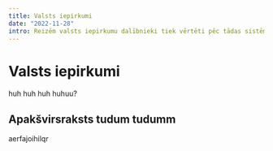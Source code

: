 ```yaml
---
title: Valsts iepirkumi
date: "2022-11-28"
intro: Reizēm valsts iepirkumu dalībnieki tiek vērtēti pēc tādas sistēmas, kas ļauj uzvarēt piedāvājumam, kurš nav izdevīgākais. Izskatīsim šo vērtēšanas modeli un veidus, kādā rezultāti ir manipulējami.
---
```


<script>
import Calculator from '$components/tenders/Calculator.svelte'
</script>

# Valsts iepirkumi

huh huh huh huhuu?

## Apakšvirsraksts tudum tudumm

<Calculator />

aerfajoihilqr
